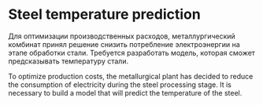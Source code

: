 # Steel temperature prediction

Для оптимизации производственных расходов, металлургический комбинат принял решение снизить потребление электроэнергии на этапе обработки стали. Требуется разработать модель, которая сможет предсказывать температуру стали.


To optimize production costs, the metallurgical plant has decided to reduce the consumption of electricity during the steel processing stage. It is necessary to build a model that will predict the temperature of the steel.
